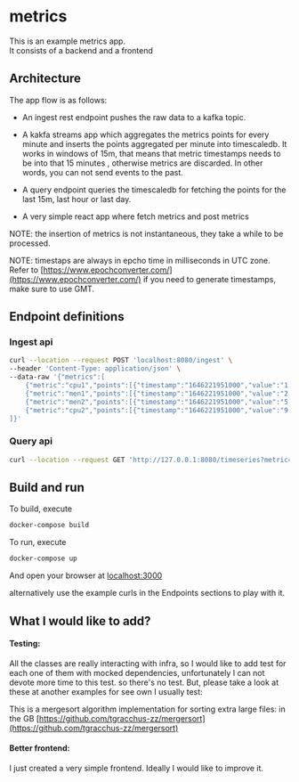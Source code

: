 # metrics

This is an example metrics app.  
It consists of a backend and a frontend

## Architecture
The app flow is as follows:
- An ingest rest endpoint pushes the raw data to a kafka topic.


- A kakfa streams app which aggregates the metrics points for every minute and inserts the points aggregated per minute into timescaledb.
It works in windows of 15m, that means that metric timestamps needs to be into that 15 minutes , otherwise metrics are discarded. In other words, you can not send events to the past.


- A query endpoint queries the timescaledb for fetching the points for the last 15m, last hour or last day.


- A very simple react app where fetch metrics and post metrics


NOTE: the insertion of metrics is not instantaneous, they take a while to be processed.


NOTE: timestaps are always in epcho time in milliseconds in UTC zone.  
Refer to [https://www.epochconverter.com/](https://www.epochconverter.com/) if you need to generate timestamps, make sure to use GMT.

## Endpoint definitions

### Ingest api
```bash
curl --location --request POST 'localhost:8080/ingest' \
--header 'Content-Type: application/json' \
--data-raw '{"metrics":[
    {"metric":"cpu1","points":[{"timestamp":"1646221951000","value":"1.9"},{"timestamp":"1646221951000","value":"1.1"},{"timestamp":"1646222071000","value":"1.1"}  ]},
    {"metric":"men1","points":[{"timestamp":"1646221951000","value":"2.9"},{"timestamp":"1646221951000","value":"1.1"} ,{"timestamp":"1646222071000","value":"1.1"} ]},
    {"metric":"men2","points":[{"timestamp":"1646221951000","value":"5.9"},{"timestamp":"1646221951000","value":"1.1"},{"timestamp":"1646222071000","value":"1.1"}  ]},
    {"metric":"cpu2","points":[{"timestamp":"1646221951000","value":"9.9"},{"timestamp":"1646221951000","value":"1.1"} ,{"timestamp":"1646222071000","value":"1.1"} ]}
]}'
```

### Query api
```bash
curl --location --request GET 'http://127.0.0.1:8080/timeseries?metric=cpu1&timeRange=LAST_15M&timestamp=1646223951000'
```


## Build and run
To build, execute
```bash
docker-compose build
```

To run, execute
```bash
docker-compose up
```

And open your browser at [localhost:3000](localhost:3000)

alternatively use the example curls in the Endpoints sections to play with it.


## What I would like to add?

#### Testing:
All the classes are really interacting with infra, so I would like to add test for each one of them with mocked dependencies, unfortunately I can not devote more time to this test. so there's no test.
But, please take a look at these at another examples for see own I usually test:

This is a mergesort algorithm implementation for sorting extra large files: in the GB
[https://github.com/tgracchus-zz/mergersort](https://github.com/tgracchus-zz/mergersort)

#### Better frontend:
I just created a very simple frontend. Ideally I would like to improve it.
